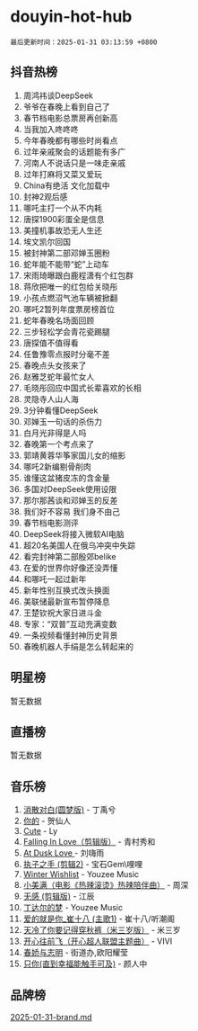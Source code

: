 # douyin-hot-hub

`最后更新时间：2025-01-31 03:13:59 +0800`

## 抖音热榜

1. 周鸿祎谈DeepSeek
1. 爷爷在春晚上看到自己了
1. 春节档电影总票房再创新高
1. 当我加入咚咚咚
1. 今年春晚都有哪些时尚看点
1. 过年亲戚聚会的话题能有多广
1. 河南人不说话只是一味走亲戚
1. 过年打麻将又菜又爱玩
1. China有绝活 文化加载中
1. 封神2观后感
1. 哪吒主打一个从不内耗
1. 唐探1900彩蛋全是信息
1. 美撞机事故恐无人生还
1. 埃文凯尔回国
1. 被封神第二部邓婵玉圈粉
1. 蛇年能不能带“蛇”上动车
1. 宋雨琦曝跟白鹿程潇有个红包群
1. 蒋欣把唯一的红包给关晓彤
1. 小孩点燃沼气池车辆被掀翻
1. 哪吒2暂列年度票房榜首位
1. 蛇年春晚名场面回顾
1. 三步轻松学会青花瓷踢腿
1. 唐探值不值得看
1. 任鲁豫零点报时分毫不差
1. 春晚点头女孩来了
1. 赵雅芝蛇年最忙女人
1. 毛晓彤回应中国式长辈喜欢的长相
1. 灵隐寺人山人海
1. 3分钟看懂DeepSeek
1. 邓婵玉一句话的杀伤力
1. 白月光非得是人吗
1. 春晚第一个考点来了
1. 郭靖黄蓉华筝家国儿女的缩影
1. 哪吒2新编剔骨削肉
1. 谁懂这盆猪皮冻的含金量
1. 多国对DeepSeek使用设限
1. 那尔那茜谈和邓婵玉的反差
1. 我们好不容易 我们身不由己
1. 春节档电影测评
1. DeepSeek将接入微软AI电脑
1. 超20名美国人在俄乌冲突中失踪
1. 看完封神第二部殷郊belike
1. 在爱的世界你好像还没弄懂
1. 和哪吒一起过新年
1. 新年性别互换式改头换面
1. 美联储最新宣布暂停降息
1. 王楚钦祝大家日进斗金
1. 专家：“双普”互动充满变数
1. 一条视频看懂封神历史背景
1. 春晚机器人手绢是怎么转起来的

## 明星榜

暂无数据

## 直播榜

暂无数据

## 音乐榜

1. [消散对白(圆梦版)](https://sf5-hl-cdn-tos.douyinstatic.com/obj/tos-cn-ve-2774/og4jB5I5IizzoZVAAAzWgBMAsMDWoArfwBOiFs) - 丁禹兮
1. [你的](https://sf5-hl-cdn-tos.douyinstatic.com/obj/tos-cn-ve-2774/oYuIeKf42jB7sEV6B2upMdpYAgfrQWj0FeRegh) - 贺仙人
1. [Cute](https://sf5-hl-cdn-tos.douyinstatic.com/obj/tos-cn-ve-2774/o4IbIzHWKAAB4wsS5qMBRiiAlEBGTpQRNfFvuo) - Ly
1. [Falling In Love（剪辑版）](https://sf3-cdn-tos.douyinstatic.com/obj/tos-cn-ve-2774/o8ajpA8zzgBPahbBIO8AcKGBLJezFCRd1wfP9f) - 青村秀和
1. [ At Dusk  Love ](https://sf5-hl-cdn-tos.douyinstatic.com/obj/tos-cn-ve-2774/o8CrpCf5CaYgI4ZrtQgMQAFEfuGqNnRSDQAPBc) - 刘嗨雨
1. [执子之手 (剪辑2)](https://sf3-cdn-tos.douyinstatic.com/obj/tos-cn-ve-2774/oUoZLQjCc31XzqsBnBQUNgeKtYPBcgbFDwtfcu) - 宝石Gem\哩哩
1. [Winter Wishlist](https://sf5-hl-cdn-tos.douyinstatic.com/obj/tos-cn-ve-2774/oIIgUOeamCFCVAzxN6MFRLIBlLGpUqQxeeHrLE) - Youzee Music
1. [小美满（电影《热辣滚烫》热辣陪伴曲）](https://sf5-hl-cdn-tos.douyinstatic.com/obj/tos-cn-ve-2774/o0GAn2lSgfZIDUgtevCGDQYnFg4CwnrBaxbTZL) - 周深
1. [无感 (剪辑版)](https://sf5-hl-cdn-tos.douyinstatic.com/obj/tos-cn-ve-2774/o0eIsUzJBDlQaQFC5OFlgbMEZC1TFYBftOBn6p) - 江辰
1. [丁达尔的梦](https://sf5-hl-cdn-tos.douyinstatic.com/obj/tos-cn-ve-2774/oMU3WirUZBVQkAC9ccG5P2IQirziZM2RTInUY) - Youzee Music
1. [爱的就是你_崔十八 (主歌1)](https://sf5-hl-cdn-tos.douyinstatic.com/obj/tos-cn-ve-2774/oI5BO5DhFZ6UTcNCnZaOCBLtZ7WIMQGfgnXf5E) - 崔十八/听潮阁
1. [天冷了你要记得穿秋裤（米三岁版）](https://sf5-hl-cdn-tos.douyinstatic.com/obj/tos-cn-ve-2774/oQlIwVIDWiZ6BQilAorS7MA0AgCkQDvcZAdm1) - 米三岁
1. [开心往前飞（开心超人联盟主题曲）](https://sf5-hl-cdn-tos.douyinstatic.com/obj/tos-cn-ve-2774/9d8fb7c82cf1421fb93a9fe925275e0a) - VIVI
1. [春娇与志明](https://sf3-cdn-tos.douyinstatic.com/obj/tos-cn-ve-2774/e530d8fceb7044b39707d7f9ff54add1) - 街道办,欧阳耀莹
1. [只你(直到幸福能触手可及)](https://sf5-hl-cdn-tos.douyinstatic.com/obj/tos-cn-ve-2774/o0lBkRDzFTeaVSUz3ZZSCBVtZ5DIMQGfgmEAuE) - 颜人中

## 品牌榜

[2025-01-31-brand.md](2025-01-31-brand.md)
